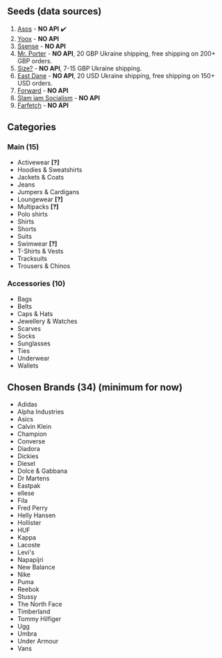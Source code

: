 ## Seeds (data sources)
1. [Asos](http://www.asos.com) - **NO API** ✔️
2. [Yoox](https://www.yoox.com) - **NO API**
3. [Ssense](https://www.ssense.com/) - **NO API**
4. [Mr. Porter](https://www.mrporter.com/en-ua/) - **NO API**, 20 GBP Ukraine shipping, free shipping on 200+ GBP orders.
5. [Size?](https://www.size.co.uk) - **NO API**, 7-15 GBP Ukraine shipping.
6. [East Dane](https://www.eastdane.com) - **NO API**, 20 USD Ukraine shipping, free shipping on 150+ USD orders.
7. [Forward](https://www.fwrd.com) - **NO API**
8. [Slam jam Socialism](https://www.slamjamsocialism.com) - **NO API**
9. [Farfetch](https://www.farfetch.com) - **NO API**

## Categories
### Main (15)
- Activewear **[?]**
- Hoodies & Sweatshirts
- Jackets & Coats
- Jeans
- Jumpers & Cardigans
- Loungewear **[?]**
- Multipacks **[?]**
- Polo shirts
- Shirts
- Shorts
- Suits
- Swimwear **[?]**
- T-Shirts & Vests
- Tracksuits
- Trousers & Chinos 


### Accessories (10)
- Bags
- Belts
- Caps & Hats
- Jewellery & Watches
- Scarves
- Socks
- Sunglasses
- Ties
- Underwear
- Wallets

## Chosen Brands (34) (minimum for now)
- Adidas
- Alpha Industries
- Asics
- Calvin Klein
- Champion
- Converse
- Diadora
- Dickies
- Diesel
- Dolce & Gabbana
- Dr Martens
- Eastpak
- ellese
- Fila
- Fred Perry
- Helly Hansen
- Hollister
- HUF
- Kappa
- Lacoste
- Levi's
- Napapijri
- New Balance
- Nike
- Puma
- Reebok
- Stussy
- The North Face
- Timberland
- Tommy Hilfiger
- Ugg
- Umbra
- Under Armour
- Vans
